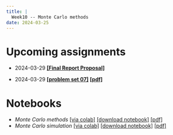 ```yaml
---
title: |
  Week10 -- Monte Carlo methods
date: 2024-03-25
---
```


# Upcoming assignments

- 2024-03-29 [**[Final Report Proposal]**](/course-assignments/FinReport-Proposal.html) 

- 2024-03-29 [**[problem set 07]**](/course-assignments/PS07--2024-03-29.html)
  [**[pdf]**](/course-assignments/PS07--2024-03-29.pdf)

# Notebooks

- *Monte Carlo methods*
  [[via colab]](https://colab.research.google.com/github/gmcninch-tufts/2024-Sp-Math087/blob/main/week10-01--monte-carlo.ipynb)
  [[download notebook]](/course-content/week10-01--monte-carlo.ipynb)
  [[pdf]](/course-content/week10-01--monte-carlo.pdf)  
- *Monte Carlo simulation*
  [[via colab]](https://colab.research.google.com/github/gmcninch-tufts/2024-Sp-Math087/blob/main/week10-02--monte-carlo-simulation.ipynb)
  [[download notebook]](/course-content/week10-02--monte-carlo-simulation.ipynb)
  [[pdf]](/course-content/week10-02--monte-carlo-simulation.pdf)  
